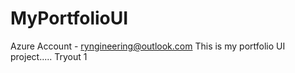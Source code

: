 # MyPortfolioUI
Azure Account - ryngineering@outlook.com
This is my portfolio UI project.....
Tryout 1
